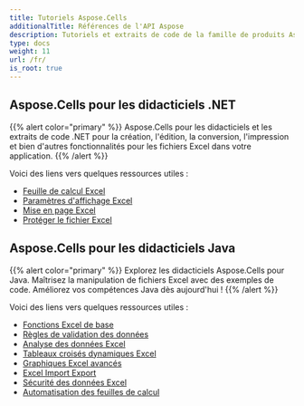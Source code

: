 ```yaml
---
title: Tutoriels Aspose.Cells
additionalTitle: Références de l'API Aspose
description: Tutoriels et extraits de code de la famille de produits Aspose.Cells. Il comprend des didacticiels de base et avancés sur l'utilisation d'Aspose.Cells.
type: docs
weight: 11
url: /fr/
is_root: true
---
```


## Aspose.Cells pour les didacticiels .NET
{{% alert color="primary" %}}
Aspose.Cells pour les didacticiels et les extraits de code .NET pour la création, l'édition, la conversion, l'impression et bien d'autres fonctionnalités pour les fichiers Excel dans votre application. 
{{% /alert %}}

Voici des liens vers quelques ressources utiles :
 
- [Feuille de calcul Excel](./net/excel-worksheet-csharp-tutorials/)
- [Paramètres d'affichage Excel](./net/excel-display-settings-csharp-tutorials)
- [Mise en page Excel](./net/excel-page-setup)
- [Protéger le fichier Excel](./net/protect-excel-file/)

## Aspose.Cells pour les didacticiels Java
{{% alert color="primary" %}}
Explorez les didacticiels Aspose.Cells pour Java. Maîtrisez la manipulation de fichiers Excel avec des exemples de code. Améliorez vos compétences Java dès aujourd'hui !
{{% /alert %}}

Voici des liens vers quelques ressources utiles :
- [Fonctions Excel de base](./java/basic-excel-functions/)
- [Règles de validation des données](./java/data-validation-rules/)
- [Analyse des données Excel](./java/excel-data-analysis/)
- [Tableaux croisés dynamiques Excel](./java/excel-pivot-tables/)
- [Graphiques Excel avancés](./java/advanced-excel-charts/)
- [Excel Import Export](./java/excel-import-export/)
- [Sécurité des données Excel](./java/excel-data-security/)
- [Automatisation des feuilles de calcul](./java/spreadsheet-automation/)